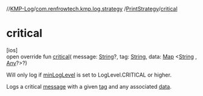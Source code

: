 //[KMP-Log](../../../index.md)/[com.renfrowtech.kmp.log.strategy](../index.md)
/[PrintStrategy](index.md)/[critical](critical.md)

# critical

[ios]\
open override fun [critical](critical.md)(
message: [String](https://kotlinlang.org/api/latest/jvm/stdlib/kotlin/-string/index.html)?,
tag: [String](https://kotlinlang.org/api/latest/jvm/stdlib/kotlin/-string/index.html),
data: [Map](https://kotlinlang.org/api/latest/jvm/stdlib/kotlin.collections/-map/index.html)
&lt;[String](https://kotlinlang.org/api/latest/jvm/stdlib/kotlin/-string/index.html)
, [Any](https://kotlinlang.org/api/latest/jvm/stdlib/kotlin/-any/index.html)?&gt;?)

Will only log if [minLogLevel](min-log-level.md) is set to LogLevel.CRITICAL or higher.

Logs a critical [message](critical.md) with a given [tag](critical.md) and any
associated [data](critical.md).
